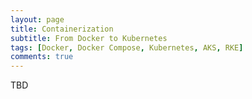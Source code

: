 ```yaml
---
layout: page
title: Containerization
subtitle: From Docker to Kubernetes
tags: [Docker, Docker Compose, Kubernetes, AKS, RKE]
comments: true
---
```

TBD
